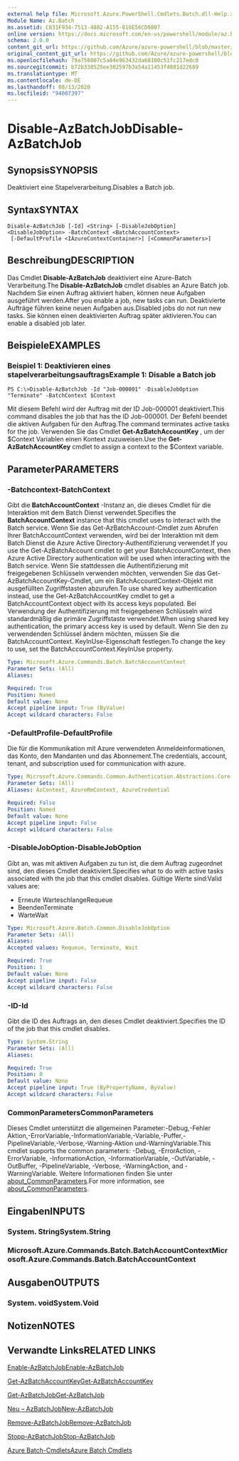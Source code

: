 ```yaml
---
external help file: Microsoft.Azure.PowerShell.Cmdlets.Batch.dll-Help.xml
Module Name: Az.Batch
ms.assetid: C831F934-7513-4882-A155-816E56CD9807
online version: https://docs.microsoft.com/en-us/powershell/module/az.batch/disable-azbatchjob
schema: 2.0.0
content_git_url: https://github.com/Azure/azure-powershell/blob/master/src/Batch/Batch/help/Disable-AzBatchJob.md
original_content_git_url: https://github.com/Azure/azure-powershell/blob/master/src/Batch/Batch/help/Disable-AzBatchJob.md
ms.openlocfilehash: 79a758007c5a84e963432da60100c51fc217edc0
ms.sourcegitcommit: b72b338525ee302597b3a54a11453f4881d22689
ms.translationtype: MT
ms.contentlocale: de-DE
ms.lasthandoff: 08/13/2020
ms.locfileid: "94007397"
---
```

# <span data-ttu-id="ede5f-101">Disable-AzBatchJob</span><span class="sxs-lookup"><span data-stu-id="ede5f-101">Disable-AzBatchJob</span></span>

## <span data-ttu-id="ede5f-102">Synopsis</span><span class="sxs-lookup"><span data-stu-id="ede5f-102">SYNOPSIS</span></span>
<span data-ttu-id="ede5f-103">Deaktiviert eine Stapelverarbeitung.</span><span class="sxs-lookup"><span data-stu-id="ede5f-103">Disables a Batch job.</span></span>

## <span data-ttu-id="ede5f-104">Syntax</span><span class="sxs-lookup"><span data-stu-id="ede5f-104">SYNTAX</span></span>

```
Disable-AzBatchJob [-Id] <String> [-DisableJobOption] <DisableJobOption> -BatchContext <BatchAccountContext>
 [-DefaultProfile <IAzureContextContainer>] [<CommonParameters>]
```

## <span data-ttu-id="ede5f-105">Beschreibung</span><span class="sxs-lookup"><span data-stu-id="ede5f-105">DESCRIPTION</span></span>
<span data-ttu-id="ede5f-106">Das Cmdlet **Disable-AzBatchJob** deaktiviert eine Azure-Batch Verarbeitung.</span><span class="sxs-lookup"><span data-stu-id="ede5f-106">The **Disable-AzBatchJob** cmdlet disables an Azure Batch job.</span></span>
<span data-ttu-id="ede5f-107">Nachdem Sie einen Auftrag aktiviert haben, können neue Aufgaben ausgeführt werden.</span><span class="sxs-lookup"><span data-stu-id="ede5f-107">After you enable a job, new tasks can run.</span></span>
<span data-ttu-id="ede5f-108">Deaktivierte Aufträge führen keine neuen Aufgaben aus.</span><span class="sxs-lookup"><span data-stu-id="ede5f-108">Disabled jobs do not run new tasks.</span></span>
<span data-ttu-id="ede5f-109">Sie können einen deaktivierten Auftrag später aktivieren.</span><span class="sxs-lookup"><span data-stu-id="ede5f-109">You can enable a disabled job later.</span></span>

## <span data-ttu-id="ede5f-110">Beispiele</span><span class="sxs-lookup"><span data-stu-id="ede5f-110">EXAMPLES</span></span>

### <span data-ttu-id="ede5f-111">Beispiel 1: Deaktivieren eines stapelverarbeitungsauftrags</span><span class="sxs-lookup"><span data-stu-id="ede5f-111">Example 1: Disable a Batch job</span></span>
```
PS C:\>Disable-AzBatchJob -Id "Job-000001" -DisableJobOption "Terminate" -BatchContext $Context
```

<span data-ttu-id="ede5f-112">Mit diesem Befehl wird der Auftrag mit der ID Job-000001 deaktiviert.</span><span class="sxs-lookup"><span data-stu-id="ede5f-112">This command disables the job that has the ID Job-000001.</span></span>
<span data-ttu-id="ede5f-113">Der Befehl beendet die aktiven Aufgaben für den Auftrag.</span><span class="sxs-lookup"><span data-stu-id="ede5f-113">The command terminates active tasks for the job.</span></span>
<span data-ttu-id="ede5f-114">Verwenden Sie das Cmdlet **Get-AzBatchAccountKey** , um der $Context Variablen einen Kontext zuzuweisen.</span><span class="sxs-lookup"><span data-stu-id="ede5f-114">Use the **Get-AzBatchAccountKey** cmdlet to assign a context to the $Context variable.</span></span>

## <span data-ttu-id="ede5f-115">Parameter</span><span class="sxs-lookup"><span data-stu-id="ede5f-115">PARAMETERS</span></span>

### <span data-ttu-id="ede5f-116">-Batchcontext</span><span class="sxs-lookup"><span data-stu-id="ede5f-116">-BatchContext</span></span>
<span data-ttu-id="ede5f-117">Gibt die **BatchAccountContext** -Instanz an, die dieses Cmdlet für die Interaktion mit dem Batch Dienst verwendet.</span><span class="sxs-lookup"><span data-stu-id="ede5f-117">Specifies the **BatchAccountContext** instance that this cmdlet uses to interact with the Batch service.</span></span>
<span data-ttu-id="ede5f-118">Wenn Sie das Get-AzBatchAccount-Cmdlet zum Abrufen Ihrer BatchAccountContext verwenden, wird bei der Interaktion mit dem Batch Dienst die Azure Active Directory-Authentifizierung verwendet.</span><span class="sxs-lookup"><span data-stu-id="ede5f-118">If you use the Get-AzBatchAccount cmdlet to get your BatchAccountContext, then Azure Active Directory authentication will be used when interacting with the Batch service.</span></span> <span data-ttu-id="ede5f-119">Wenn Sie stattdessen die Authentifizierung mit freigegebenen Schlüsseln verwenden möchten, verwenden Sie das Get-AzBatchAccountKey-Cmdlet, um ein BatchAccountContext-Objekt mit ausgefüllten Zugriffstasten abzurufen.</span><span class="sxs-lookup"><span data-stu-id="ede5f-119">To use shared key authentication instead, use the Get-AzBatchAccountKey cmdlet to get a BatchAccountContext object with its access keys populated.</span></span> <span data-ttu-id="ede5f-120">Bei Verwendung der Authentifizierung mit freigegebenen Schlüsseln wird standardmäßig die primäre Zugriffstaste verwendet.</span><span class="sxs-lookup"><span data-stu-id="ede5f-120">When using shared key authentication, the primary access key is used by default.</span></span> <span data-ttu-id="ede5f-121">Wenn Sie den zu verwendenden Schlüssel ändern möchten, müssen Sie die BatchAccountContext. KeyInUse-Eigenschaft festlegen.</span><span class="sxs-lookup"><span data-stu-id="ede5f-121">To change the key to use, set the BatchAccountContext.KeyInUse property.</span></span>

```yaml
Type: Microsoft.Azure.Commands.Batch.BatchAccountContext
Parameter Sets: (All)
Aliases:

Required: True
Position: Named
Default value: None
Accept pipeline input: True (ByValue)
Accept wildcard characters: False
```

### <span data-ttu-id="ede5f-122">-DefaultProfile</span><span class="sxs-lookup"><span data-stu-id="ede5f-122">-DefaultProfile</span></span>
<span data-ttu-id="ede5f-123">Die für die Kommunikation mit Azure verwendeten Anmeldeinformationen, das Konto, den Mandanten und das Abonnement.</span><span class="sxs-lookup"><span data-stu-id="ede5f-123">The credentials, account, tenant, and subscription used for communication with azure.</span></span>

```yaml
Type: Microsoft.Azure.Commands.Common.Authentication.Abstractions.Core.IAzureContextContainer
Parameter Sets: (All)
Aliases: AzContext, AzureRmContext, AzureCredential

Required: False
Position: Named
Default value: None
Accept pipeline input: False
Accept wildcard characters: False
```

### <span data-ttu-id="ede5f-124">-DisableJobOption</span><span class="sxs-lookup"><span data-stu-id="ede5f-124">-DisableJobOption</span></span>
<span data-ttu-id="ede5f-125">Gibt an, was mit aktiven Aufgaben zu tun ist, die dem Auftrag zugeordnet sind, den dieses Cmdlet deaktiviert.</span><span class="sxs-lookup"><span data-stu-id="ede5f-125">Specifies what to do with active tasks associated with the job that this cmdlet disables.</span></span>
<span data-ttu-id="ede5f-126">Gültige Werte sind:</span><span class="sxs-lookup"><span data-stu-id="ede5f-126">Valid values are:</span></span> 
- <span data-ttu-id="ede5f-127">Erneute Warteschlange</span><span class="sxs-lookup"><span data-stu-id="ede5f-127">Requeue</span></span> 
- <span data-ttu-id="ede5f-128">Beenden</span><span class="sxs-lookup"><span data-stu-id="ede5f-128">Terminate</span></span> 
- <span data-ttu-id="ede5f-129">Warte</span><span class="sxs-lookup"><span data-stu-id="ede5f-129">Wait</span></span>

```yaml
Type: Microsoft.Azure.Batch.Common.DisableJobOption
Parameter Sets: (All)
Aliases:
Accepted values: Requeue, Terminate, Wait

Required: True
Position: 1
Default value: None
Accept pipeline input: False
Accept wildcard characters: False
```

### <span data-ttu-id="ede5f-130">-ID</span><span class="sxs-lookup"><span data-stu-id="ede5f-130">-Id</span></span>
<span data-ttu-id="ede5f-131">Gibt die ID des Auftrags an, den dieses Cmdlet deaktiviert.</span><span class="sxs-lookup"><span data-stu-id="ede5f-131">Specifies the ID of the job that this cmdlet disables.</span></span>

```yaml
Type: System.String
Parameter Sets: (All)
Aliases:

Required: True
Position: 0
Default value: None
Accept pipeline input: True (ByPropertyName, ByValue)
Accept wildcard characters: False
```

### <span data-ttu-id="ede5f-132">CommonParameters</span><span class="sxs-lookup"><span data-stu-id="ede5f-132">CommonParameters</span></span>
<span data-ttu-id="ede5f-133">Dieses Cmdlet unterstützt die allgemeinen Parameter:-Debug,-Fehler Aktion,-ErrorVariable,-InformationVariable,-Variable,-Puffer,-PipelineVariable,-Verbose,-Warning-Aktion und-WarningVariable.</span><span class="sxs-lookup"><span data-stu-id="ede5f-133">This cmdlet supports the common parameters: -Debug, -ErrorAction, -ErrorVariable, -InformationAction, -InformationVariable, -OutVariable, -OutBuffer, -PipelineVariable, -Verbose, -WarningAction, and -WarningVariable.</span></span> <span data-ttu-id="ede5f-134">Weitere Informationen finden Sie unter [about_CommonParameters](http://go.microsoft.com/fwlink/?LinkID=113216).</span><span class="sxs-lookup"><span data-stu-id="ede5f-134">For more information, see [about_CommonParameters](http://go.microsoft.com/fwlink/?LinkID=113216).</span></span>

## <span data-ttu-id="ede5f-135">Eingaben</span><span class="sxs-lookup"><span data-stu-id="ede5f-135">INPUTS</span></span>

### <span data-ttu-id="ede5f-136">System. String</span><span class="sxs-lookup"><span data-stu-id="ede5f-136">System.String</span></span>

### <span data-ttu-id="ede5f-137">Microsoft.Azure.Commands.Batch.BatchAccountContext</span><span class="sxs-lookup"><span data-stu-id="ede5f-137">Microsoft.Azure.Commands.Batch.BatchAccountContext</span></span>

## <span data-ttu-id="ede5f-138">Ausgaben</span><span class="sxs-lookup"><span data-stu-id="ede5f-138">OUTPUTS</span></span>

### <span data-ttu-id="ede5f-139">System. void</span><span class="sxs-lookup"><span data-stu-id="ede5f-139">System.Void</span></span>

## <span data-ttu-id="ede5f-140">Notizen</span><span class="sxs-lookup"><span data-stu-id="ede5f-140">NOTES</span></span>

## <span data-ttu-id="ede5f-141">Verwandte Links</span><span class="sxs-lookup"><span data-stu-id="ede5f-141">RELATED LINKS</span></span>

[<span data-ttu-id="ede5f-142">Enable-AzBatchJob</span><span class="sxs-lookup"><span data-stu-id="ede5f-142">Enable-AzBatchJob</span></span>](./Enable-AzBatchJob.md)

[<span data-ttu-id="ede5f-143">Get-AzBatchAccountKey</span><span class="sxs-lookup"><span data-stu-id="ede5f-143">Get-AzBatchAccountKey</span></span>](./Get-AzBatchAccountKey.md)

[<span data-ttu-id="ede5f-144">Get-AzBatchJob</span><span class="sxs-lookup"><span data-stu-id="ede5f-144">Get-AzBatchJob</span></span>](./Get-AzBatchJob.md)

[<span data-ttu-id="ede5f-145">Neu – AzBatchJob</span><span class="sxs-lookup"><span data-stu-id="ede5f-145">New-AzBatchJob</span></span>](./New-AzBatchJob.md)

[<span data-ttu-id="ede5f-146">Remove-AzBatchJob</span><span class="sxs-lookup"><span data-stu-id="ede5f-146">Remove-AzBatchJob</span></span>](./Remove-AzBatchJob.md)

[<span data-ttu-id="ede5f-147">Stopp-AzBatchJob</span><span class="sxs-lookup"><span data-stu-id="ede5f-147">Stop-AzBatchJob</span></span>](./Stop-AzBatchJob.md)

[<span data-ttu-id="ede5f-148">Azure Batch-Cmdlets</span><span class="sxs-lookup"><span data-stu-id="ede5f-148">Azure Batch Cmdlets</span></span>](/powershell/module/az.batch)


